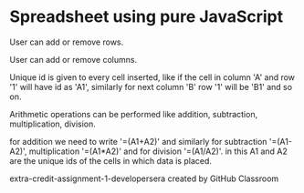 # Spreadsheet using pure JavaScript
User can add or remove rows.

User can add or remove columns.

Unique id is given to every cell inserted, like if the cell in column 'A' and row '1' will have id as 'A1', similarly for next column 'B' row '1' will be 'B1' and so on.

Arithmetic operations can be performed like addition, subtraction, multiplication, division.

for addition we need to write '=(A1+A2)' and similarly for subtraction '=(A1-A2)', multiplication '=(A1*A2)' and for division '=(A1/A2)'.
in this A1 and A2 are the unique ids of the cells in which data is placed.

extra-credit-assignment-1-developersera created by GitHub Classroom
